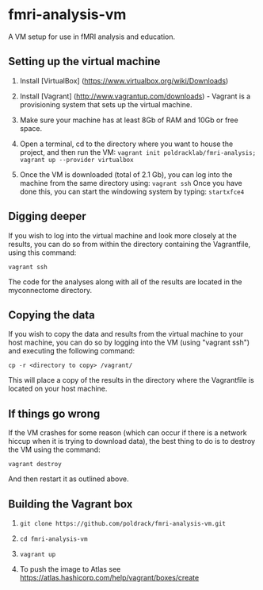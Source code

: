 # fmri-analysis-vm
A VM setup for use in fMRI analysis and education.

## Setting up the virtual machine

1. Install [VirtualBox] (https://www.virtualbox.org/wiki/Downloads)

2. Install [Vagrant] (http://www.vagrantup.com/downloads) - Vagrant is a provisioning system that sets up the virtual machine.

3. Make sure your machine has at least 8Gb of RAM and 10Gb or free space.

4. Open a terminal, cd to the directory where you want to house the project, and then run the VM:
`vagrant init poldracklab/fmri-analysis; vagrant up --provider virtualbox`

5. Once the VM is downloaded (total of 2.1 Gb), you can log into the machine from the same directory using:
`vagrant ssh`
Once you have done this, you can start the windowing system by typing:
`startxfce4`

## Digging deeper

If you wish to log into the virtual machine and look more closely at the results, you can do so from within the directory containing the Vagrantfile, using this command:

`vagrant ssh`

The code for the analyses along with all of the results are located in the myconnectome directory.

## Copying the data

If you wish to copy the data and results from the virtual machine to your host machine, you can do so by logging into the VM (using "vagrant ssh") and executing the following command:

`cp -r <directory to copy> /vagrant/`

This will place a copy of the results in the directory where the Vagrantfile is located on your host machine.

## If things go wrong

If the VM crashes for some reason (which can occur if there is a network hiccup when it is trying to download data), the best thing to do is to destroy the VM using the command:

`vagrant destroy`

And then restart it as outlined above.  

## Building the Vagrant box

1. `git clone https://github.com/poldrack/fmri-analysis-vm.git`

2. `cd fmri-analysis-vm`

3. `vagrant up`

4. To push the image to Atlas see https://atlas.hashicorp.com/help/vagrant/boxes/create 
